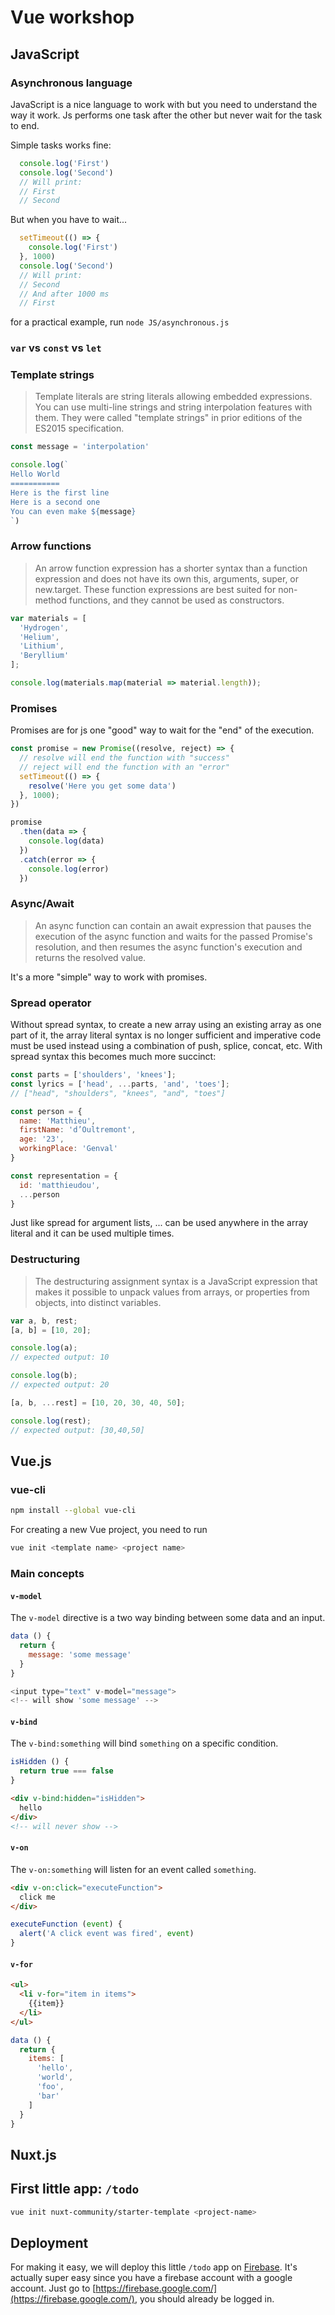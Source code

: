 # Vue workshop

## JavaScript

### Asynchronous language

JavaScript is a nice language to work with but you need to understand the way it work.
Js performs one task after the other but never wait for the task to end.

Simple tasks works fine:

```js
  console.log('First')
  console.log('Second')
  // Will print:
  // First
  // Second
```

But when you have to wait...

```js
  setTimeout(() => {
    console.log('First')
  }, 1000)
  console.log('Second')
  // Will print:
  // Second
  // And after 1000 ms
  // First
```

for a practical example, run `node JS/asynchronous.js`

### `var` vs `const` vs `let`

### Template strings

> Template literals are string literals allowing embedded expressions. You can use multi-line strings and string interpolation features with them. They were called "template strings" in prior editions of the ES2015 specification.

```js
const message = 'interpolation'

console.log(`
Hello World
===========
Here is the first line
Here is a second one
You can even make ${message}
`)
````

### Arrow functions

> An arrow function expression has a shorter syntax than a function expression and does not have its own this, arguments, super, or new.target. These function expressions are best suited for non-method functions, and they cannot be used as constructors.

```js
var materials = [
  'Hydrogen',
  'Helium',
  'Lithium',
  'Beryllium'
];

console.log(materials.map(material => material.length));
```

### Promises

Promises are for js one "good" way to wait for the "end" of the execution.

```js
const promise = new Promise((resolve, reject) => {
  // resolve will end the function with "success"
  // reject will end the function with an "error"
  setTimeout(() => {
    resolve('Here you get some data')
  }, 1000);
})

promise
  .then(data => {
    console.log(data)
  })
  .catch(error => {
    console.log(error)
  })
```

### Async/Await

> An async function can contain an await expression that pauses the execution of the async function and waits for the passed Promise's resolution, and then resumes the async function's execution and returns the resolved value.

It's a more "simple" way to work with promises.

### Spread operator

Without spread syntax, to create a new array using an existing array as one part of it, the array literal syntax is no longer sufficient and imperative code must be used instead using a combination of push, splice, concat, etc. With spread syntax this becomes much more succinct:

```js
const parts = ['shoulders', 'knees'];
const lyrics = ['head', ...parts, 'and', 'toes'];
// ["head", "shoulders", "knees", "and", "toes"]
```

```js
const person = {
  name: 'Matthieu',
  firstName: 'd’Oultremont',
  age: '23',
  workingPlace: 'Genval'
}

const representation = {
  id: 'matthieudou',
  ...person
}
```

Just like spread for argument lists, ... can be used anywhere in the array literal and it can be used multiple times.

### Destructuring

> The destructuring assignment syntax is a JavaScript expression that makes it possible to unpack values from arrays, or properties from objects, into distinct variables.

```js
var a, b, rest;
[a, b] = [10, 20];

console.log(a);
// expected output: 10

console.log(b);
// expected output: 20

[a, b, ...rest] = [10, 20, 30, 40, 50];

console.log(rest);
// expected output: [30,40,50]
```

## Vue.js

### vue-cli

```bash
npm install --global vue-cli
```

For creating a new Vue project, you need to run

```bash
vue init <template name> <project name>
```

### Main concepts

#### `v-model`

The `v-model` directive is a two way binding between some data and an input.

```js
data () {
  return {
    message: 'some message'
  }
}

<input type="text" v-model="message">
<!-- will show 'some message' -->
```

#### `v-bind`

The `v-bind:something` will bind `something` on a specific condition.

```js
isHidden () {
  return true === false
}
```

```html
<div v-bind:hidden="isHidden">
  hello
</div>
<!-- will never show -->
```

#### `v-on`

The `v-on:something` will listen for an event called `something`.

```html
<div v-on:click="executeFunction">
  click me
</div>
```

```js
executeFunction (event) {
  alert('A click event was fired', event)
}
```

#### `v-for`


```html
<ul>
  <li v-for="item in items">
    {{item}}
  </li>
</ul>
```

```js
data () {
  return {
    items: [
      'hello',
      'world',
      'foo',
      'bar'
    ]
  }
}
```

## Nuxt.js

## First little app: `/todo`

```bash
vue init nuxt-community/starter-template <project-name>
```

## Deployment

For making it easy, we will deploy this little `/todo` app on [Firebase](https://firebase.google.com/). It's actually super easy since you have a firebase account with a google account. Just go to [https://firebase.google.com/](https://firebase.google.com/), you should already be logged in.